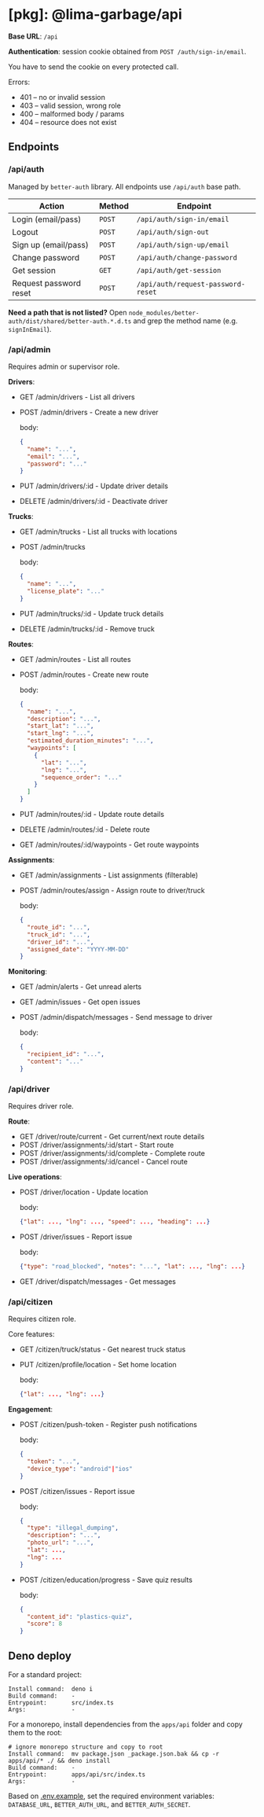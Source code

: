 # [pkg]: @lima-garbage/api

**Base URL**: `/api`

**Authentication**: session cookie obtained from `POST /auth/sign-in/email`.

You have to send the cookie on every protected call.

Errors:

- 401 – no or invalid session
- 403 – valid session, wrong role
- 400 – malformed body / params
- 404 – resource does not exist

## Endpoints

### /api/auth

Managed by `better-auth` library. All endpoints use `/api/auth` base path.

| Action                 | Method | Endpoint                           |
| ---------------------- | ------ | ---------------------------------- |
| Login (email/pass)     | `POST` | `/api/auth/sign-in/email`          |
| Logout                 | `POST` | `/api/auth/sign-out`               |
| Sign up (email/pass)   | `POST` | `/api/auth/sign-up/email`          |
| Change password        | `POST` | `/api/auth/change-password`        |
| Get session            | `GET`  | `/api/auth/get-session`            |
| Request password reset | `POST` | `/api/auth/request-password-reset` |

**Need a path that is not listed?** Open
`node_modules/better-auth/dist/shared/better-auth.*.d.ts` and grep the method
name (e.g. `signInEmail`).

### /api/admin

Requires admin or supervisor role.

**Drivers**:

- GET /admin/drivers - List all drivers
- POST /admin/drivers - Create a new driver

  body:

  ```json
  {
    "name": "...",
    "email": "...",
    "password": "..."
  }
  ```

- PUT /admin/drivers/:id - Update driver details
- DELETE /admin/drivers/:id - Deactivate driver

**Trucks**:

- GET /admin/trucks - List all trucks with locations
- POST /admin/trucks

  body:

  ```json
  {
    "name": "...",
    "license_plate": "..."
  }
  ```

- PUT /admin/trucks/:id - Update truck details
- DELETE /admin/trucks/:id - Remove truck

**Routes**:

- GET /admin/routes - List all routes
- POST /admin/routes - Create new route

  body:

  ```json
  {
    "name": "...",
    "description": "...",
    "start_lat": "...",
    "start_lng": "...",
    "estimated_duration_minutes": "...",
    "waypoints": [
      {
        "lat": "...",
        "lng": "...",
        "sequence_order": "..."
      }
    ]
  }
  ```

- PUT /admin/routes/:id - Update route details
- DELETE /admin/routes/:id - Delete route
- GET /admin/routes/:id/waypoints - Get route waypoints

**Assignments**:

- GET /admin/assignments - List assignments (filterable)
- POST /admin/routes/assign - Assign route to driver/truck

  body:

  ```json
  {
    "route_id": "...",
    "truck_id": "...",
    "driver_id": "...",
    "assigned_date": "YYYY-MM-DD"
  }
  ```

**Monitoring**:

- GET /admin/alerts - Get unread alerts
- GET /admin/issues - Get open issues
- POST /admin/dispatch/messages - Send message to driver

  body:

  ```json
  {
    "recipient_id": "...",
    "content": "..."
  }
  ```

### /api/driver

Requires driver role.

**Route**:

- GET /driver/route/current - Get current/next route details
- POST /driver/assignments/:id/start - Start route
- POST /driver/assignments/:id/complete - Complete route
- POST /driver/assignments/:id/cancel - Cancel route

**Live operations**:

- POST /driver/location - Update location

  body:

  ```json
  {"lat": ..., "lng": ..., "speed": ..., "heading": ...}
  ```

- POST /driver/issues - Report issue

  body:

  ```json
  {"type": "road_blocked", "notes": "...", "lat": ..., "lng": ...}
  ```

- GET /driver/dispatch/messages - Get messages

### /api/citizen

Requires citizen role.

Core features:

- GET /citizen/truck/status - Get nearest truck status
- PUT /citizen/profile/location - Set home location

  body:

  ```json
  {"lat": ..., "lng": ...}
  ```

**Engagement**:

- POST /citizen/push-token - Register push notifications

  body:

  ```json
  {
    "token": "...",
    "device_type": "android"|"ios"
  }
  ```

- POST /citizen/issues - Report issue

  body:

  ```json
  {
    "type": "illegal_dumping",
    "description": "...",
    "photo_url": "...",
    "lat": ...,
    "lng": ...
  }
  ```

- POST /citizen/education/progress - Save quiz results

  body:

  ```json
  {
    "content_id": "plastics-quiz",
    "score": 8
  }
  ```

## Deno deploy

For a standard project:

```
Install command:  deno i
Build command:    -
Entrypoint:       src/index.ts
Args:             -
```

For a monorepo, install dependencies from the `apps/api` folder and copy them to
the root:

```
# ignore monorepo structure and copy to root
Install command:  mv package.json _package.json.bak && cp -r apps/api/* ./ && deno install
Build command:    -
Entrypoint:       apps/api/src/index.ts
Args:             -
```

Based on [.env.example](.env.example), set the required environment variables:
`DATABASE_URL`, `BETTER_AUTH_URL`, and `BETTER_AUTH_SECRET`.

